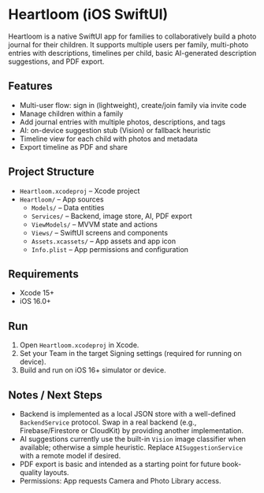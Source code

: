 # Heartloom (iOS SwiftUI)

Heartloom is a native SwiftUI app for families to collaboratively build a photo journal for their children. It supports multiple users per family, multi-photo entries with descriptions, timelines per child, basic AI-generated description suggestions, and PDF export.

## Features

- Multi-user flow: sign in (lightweight), create/join family via invite code
- Manage children within a family
- Add journal entries with multiple photos, descriptions, and tags
- AI: on-device suggestion stub (Vision) or fallback heuristic
- Timeline view for each child with photos and metadata
- Export timeline as PDF and share

## Project Structure

- `Heartloom.xcodeproj` – Xcode project
- `Heartloom/` – App sources
  - `Models/` – Data entities
  - `Services/` – Backend, image store, AI, PDF export
  - `ViewModels/` – MVVM state and actions
  - `Views/` – SwiftUI screens and components
  - `Assets.xcassets/` – App assets and app icon
  - `Info.plist` – App permissions and configuration

## Requirements

- Xcode 15+
- iOS 16.0+

## Run

1. Open `Heartloom.xcodeproj` in Xcode.
2. Set your Team in the target Signing settings (required for running on device).
3. Build and run on iOS 16+ simulator or device.

## Notes / Next Steps

- Backend is implemented as a local JSON store with a well-defined `BackendService` protocol. Swap in a real backend (e.g., Firebase/Firestore or CloudKit) by providing another implementation.
- AI suggestions currently use the built-in `Vision` image classifier when available; otherwise a simple heuristic. Replace `AISuggestionService` with a remote model if desired.
- PDF export is basic and intended as a starting point for future book-quality layouts.
- Permissions: App requests Camera and Photo Library access.

